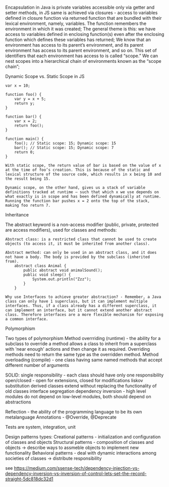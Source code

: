 Encapsulation in Java is private variables accessible only via getter and setter methods, in JS same is achieved via closures - access to variables defined in closure function via returned function that are bundled with their lexical environment, namely, variables.
    The function remembers the environment in which it was created;
    The general theme is this: we have access to variables defined in enclosing function(s) even after the enclosing function which defines these variables has returned;
    We know that an environment has access to its parent’s environment, and its parent environment has access to its parent environment, and so on. This set of identifiers that each environment has access to is called “scope.” We can nest scopes into a hierarchical chain of environments known as the “scope chain”;

Dynamic Scope vs. Static Scope in JS

    var x = 10;

    function foo() {
        var y = x + 5;
        return y;
    }
    
    function bar() {
        var x = 2;
        return foo();
    }
    
    function main() {
        foo(); // Static scope: 15; Dynamic scope: 15
        bar(); // Static scope: 15; Dynamic scope: 7
        return 0;
    }

    With static scope, the return value of bar is based on the value of x at the time of foo’s creation. This is because of the static and lexical structure of the source code, which results in x being 10 and the result being 15.

    Dynamic scope, on the other hand, gives us a stack of variable definitions tracked at runtime — such that which x we use depends on what exactly is in scope and has been defined dynamically at runtime. Running the function bar pushes x = 2 onto the top of the stack, making foo return 7.

Inheritance

The abstract keyword is a non-access modifier (public, private, protected are access modifiers), used for classes and methods:

    Abstract class: is a restricted class that cannot be used to create objects (to access it, it must be inherited from another class).

    Abstract method: can only be used in an abstract class, and it does not have a body. The body is provided by the subclass (inherited from).
        abstract class Animal {
            public abstract void animalSound();
            public void sleep() {
                System.out.println("Zzz");
            }
        }

    Why use Interfaces to achieve greater abstraction? - Remember, a Java class can only have 1 superclass, but it can implement multiple interfaces. Thus, if a class already has a different superclass, it can implement an interface, but it cannot extend another abstract class. Therefore interfaces are a more flexible mechanism for exposing a common interface.

Polymorphism

Two types of polymorphism 
    Method overrriding (runtime) - the ability for a subclass to override a method allows a class to inherit from a superclass with 'near enough' actions and then change it as required. Overriding methods need to return the same type as the overridden method.
    Method overloading (compile) - one class having same named methods that accept different number of arguments

SOLID:
    single responsibility - each class should have only one responsibility
    open/closed - open for extensions, closed for modifications
    liskov substitution derived classes extend without replacing the functionality of old classes
    interface segregation
    dependency inversion - high level modules do not depend on low-level modules, both should depend on abstractions

Reflection - the ability of the programming language to be its own metalanguage
Annotations - @Override, @Deprecate

Tests are system, integration, unit

Design patterns types:
    Creational patterns - initialization and configuration of classes and objects
    Structural patterns - composition of classes and objects -> describe ways to assmeble objects to implement new functionality
    Behavioral patterns - deal with dynamic interactions among societies of classes -> distribute responsibility

see
https://medium.com/ssense-tech/dependency-injection-vs-dependency-inversion-vs-inversion-of-control-lets-set-the-record-straight-5dc818dc32d1